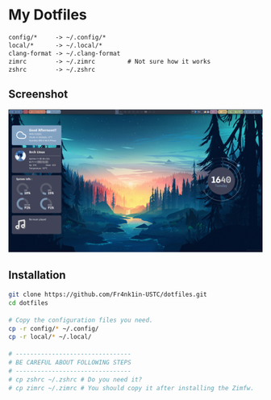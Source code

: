 # My Dotfiles

```plaintext
config/*     -> ~/.config/*
local/*      -> ~/.local/*
clang-format -> ~/.clang-format
zimrc        -> ~/.zimrc         # Not sure how it works
zshrc        -> ~/.zshrc
```

## Screenshot

![screenshot](.assets/desktop.png)

## Installation

```bash
git clone https://github.com/Fr4nk1in-USTC/dotfiles.git
cd dotfiles

# Copy the configuration files you need.
cp -r config/* ~/.config/
cp -r local/* ~/.local/

# --------------------------------
# BE CAREFUL ABOUT FOLLOWING STEPS
# --------------------------------
# cp zshrc ~/.zshrc # Do you need it?
# cp zimrc ~/.zimrc # You should copy it after installing the Zimfw.
```
